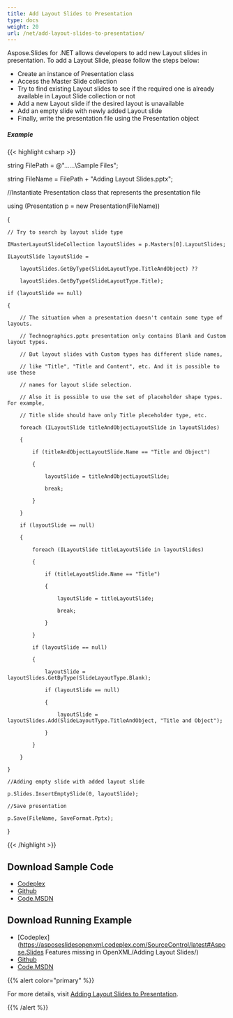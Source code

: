 ```yaml
---
title: Add Layout Slides to Presentation
type: docs
weight: 20
url: /net/add-layout-slides-to-presentation/
---
```


Aspose.Slides for .NET allows developers to add new Layout slides in presentation. To add a Layout Slide, please follow the steps below:

- Create an instance of Presentation class
- Access the Master Slide collection
- Try to find existing Layout slides to see if the required one is already available in Layout Slide collection or not
- Add a new Layout slide if the desired layout is unavailable
- Add an empty slide with newly added Layout slide
- Finally, write the presentation file using the Presentation object
##### **Example**
{{< highlight csharp >}}

 string FilePath = @"..\..\..\Sample Files\";

string FileName = FilePath + "Adding Layout Slides.pptx";

//Instantiate Presentation class that represents the presentation file

using (Presentation p = new Presentation(FileName))

{

    // Try to search by layout slide type

    IMasterLayoutSlideCollection layoutSlides = p.Masters[0].LayoutSlides;

    ILayoutSlide layoutSlide =

        layoutSlides.GetByType(SlideLayoutType.TitleAndObject) ??

        layoutSlides.GetByType(SlideLayoutType.Title);

    if (layoutSlide == null)

    {

        // The situation when a presentation doesn't contain some type of layouts.

        // Technographics.pptx presentation only contains Blank and Custom layout types.

        // But layout slides with Custom types has different slide names,

        // like "Title", "Title and Content", etc. And it is possible to use these

        // names for layout slide selection.

        // Also it is possible to use the set of placeholder shape types. For example,

        // Title slide should have only Title pleceholder type, etc.

        foreach (ILayoutSlide titleAndObjectLayoutSlide in layoutSlides)

        {

            if (titleAndObjectLayoutSlide.Name == "Title and Object")

            {

                layoutSlide = titleAndObjectLayoutSlide;

                break;

            }

        }

        if (layoutSlide == null)

        {

            foreach (ILayoutSlide titleLayoutSlide in layoutSlides)

            {

                if (titleLayoutSlide.Name == "Title")

                {

                    layoutSlide = titleLayoutSlide;

                    break;

                }

            }

            if (layoutSlide == null)

            {

                layoutSlide = layoutSlides.GetByType(SlideLayoutType.Blank);

                if (layoutSlide == null)

                {

                    layoutSlide = layoutSlides.Add(SlideLayoutType.TitleAndObject, "Title and Object");

                }

            }

        }

    }

    //Adding empty slide with added layout slide 

    p.Slides.InsertEmptySlide(0, layoutSlide);

    //Save presentation    

    p.Save(FileName, SaveFormat.Pptx);

}

{{< /highlight >}}
## **Download Sample Code**
- [Codeplex](https://asposeslidesopenxml.codeplex.com/releases/view/619597)
- [Github](https://github.com/aspose-slides/Aspose.Slides-for-.NET/releases/tag/MissingFeaturesAsposeSlidesForOpenXMLv1.1)
- [Code.MSDN](https://code.msdn.microsoft.com/AsposeSlides-Features-9866600c)
## **Download Running Example**
- [Codeplex](https://asposeslidesopenxml.codeplex.com/SourceControl/latest#Aspose.Slides Features missing in OpenXML/Adding Layout Slides/)
- [Github](https://github.com/aspose-slides/Aspose.Slides-for-.NET/tree/master/Plugins/OpenXML/Missing%20Features/Adding%20Layout%20Slides)
- [Code.MSDN](https://code.msdn.microsoft.com/AsposeSlides-Features-9866600c/view/SourceCode)

{{% alert color="primary" %}} 

For more details, visit [Adding Layout Slides to Presentation](http://www.aspose.com/docs/display/slidesnet/Adding+Layout+Slides+to+Presentation).

{{% /alert %}}
